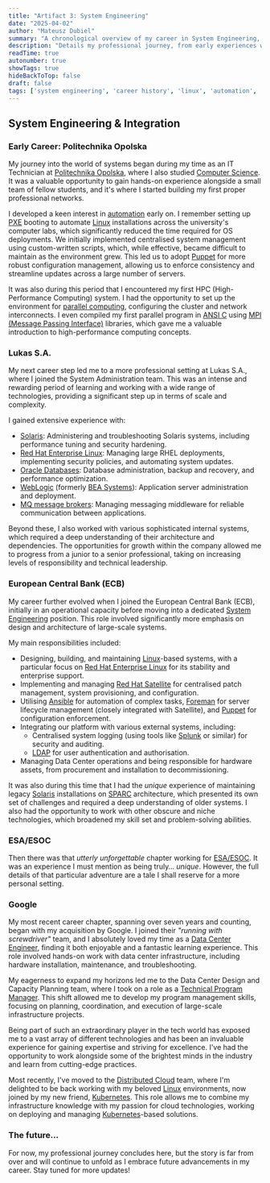 ```yaml
---
title: "Artifact 3: System Engineering"
date: "2025-04-02"
author: "Mateusz Dubiel"
summary: "A chronological overview of my career in System Engineering, highlighting key roles, responsibilities, and technologies."
description: "Details my professional journey, from early experiences with Linux and automation to my current work in Distributed Cloud."
readTime: true
autonumber: true
showTags: true
hideBackToTop: false
draft: false
tags: ['system engineering', 'career history', 'linux', 'automation', 'devops']
---
```


## System Engineering & Integration

### Early Career: Politechnika Opolska

My journey into the world of systems began during my time as an IT Technician at [Politechnika Opolska](https://www.po.edu.pl/en/), where I also studied [Computer Science](https://en.wikipedia.org/wiki/Computer_science). It was a valuable opportunity to gain hands-on experience alongside a small team of fellow students, and it's where I started building my first proper professional networks.

I developed a keen interest in [automation](https://en.wikipedia.org/wiki/Automation) early on. I remember setting up [PXE](https://en.wikipedia.org/wiki/Preboot_Execution_Environment) booting to automate [Linux](https://en.wikipedia.org/wiki/Linux) installations across the university's computer labs, which significantly reduced the time required for OS deployments. We initially implemented centralised system management using custom-written scripts, which, while effective, became difficult to maintain as the environment grew. This led us to adopt [Puppet](https://www.puppet.com/) for more robust configuration management, allowing us to enforce consistency and streamline updates across a large number of servers.

It was also during this period that I encountered my first HPC (High-Performance Computing) system. I had the opportunity to set up the environment for [parallel computing](https://en.wikipedia.org/wiki/Parallel_computing), configuring the cluster and network interconnects. I even compiled my first parallel program in [ANSI C](https://en.wikipedia.org/wiki/ANSI_C) using [MPI (Message Passing Interface)](https://en.wikipedia.org/wiki/Message_Passing_Interface) libraries, which gave me a valuable introduction to high-performance computing concepts.

### Lukas S.A.

My next career step led me to a more professional setting at Lukas S.A., where I joined the System Administration team. This was an intense and rewarding period of learning and working with a wide range of technologies, providing a significant step up in terms of scale and complexity.

I gained extensive experience with:

* [Solaris](https://www.oracle.com/solaris/): Administering and troubleshooting Solaris systems, including performance tuning and security hardening.
* [Red Hat Enterprise Linux](https://www.redhat.com/en/technologies/linux-platforms/enterprise-linux): Managing large RHEL deployments, implementing security policies, and automating system updates.
* [Oracle Databases](https://www.oracle.com/database/): Database administration, backup and recovery, and performance optimization.
* [WebLogic](https://www.oracle.com/middleware/technologies/weblogic/overview.html) (formerly [BEA Systems](https://en.wikipedia.org/wiki/BEA_Systems)): Application server administration and deployment.
* [MQ message brokers](https://www.ibm.com/uk-en/products/mq): Managing messaging middleware for reliable communication between applications.

Beyond these, I also worked with various sophisticated internal systems, which required a deep understanding of their architecture and dependencies. The opportunities for growth within the company allowed me to progress from a junior to a senior professional, taking on increasing levels of responsibility and technical leadership.

### European Central Bank (ECB)

My career further evolved when I joined the European Central Bank (ECB), initially in an operational capacity before moving into a dedicated [System Engineering](https://en.wikipedia.org/wiki/Systems_engineering) position. This role involved significantly more emphasis on design and architecture of large-scale systems.

My main responsibilities included:

* Designing, building, and maintaining [Linux](https://en.wikipedia.org/wiki/Linux)-based systems, with a particular focus on [Red Hat Enterprise Linux](https://www.redhat.com/en/technologies/linux-platforms/enterprise-linux) for its stability and enterprise support.
* Implementing and managing [Red Hat Satellite](https://www.redhat.com/en/technologies/management/satellite) for centralised patch management, system provisioning, and configuration.
* Utilising [Ansible](https://www.ansible.com/) for automation of complex tasks, [Foreman](https://www.theforeman.org/) for server lifecycle management (closely integrated with Satellite), and [Puppet](https://www.puppet.com/) for configuration enforcement.
* Integrating our platform with various external systems, including:
    * Centralised system logging (using tools like [Splunk](https://www.splunk.com/) or similar) for security and auditing.
    * [LDAP](https://en.wikipedia.org/wiki/Lightweight_Directory_Access_Protocol) for user authentication and authorisation.
* Managing Data Center operations and being responsible for hardware assets, from procurement and installation to decommissioning.

It was also during this time that I had the *unique* experience of maintaining legacy [Solaris](https://www.oracle.com/solaris/) installations on [SPARC](https://en.wikipedia.org/wiki/SPARC) architecture, which presented its own set of challenges and required a deep understanding of older systems. I also had the opportunity to work with other obscure and niche technologies, which broadened my skill set and problem-solving abilities.

### ESA/ESOC

Then there was that *utterly unforgettable* chapter working for [ESA/ESOC](https://www.esa.int/Science_Exploration/Space_Science/ESOC). It was an experience I must mention as being truly… *unique*. However, the full details of that particular adventure are a tale I shall reserve for a more personal setting.

### Google

My most recent career chapter, spanning over seven years and counting, began with my acquisition by Google. I joined their *"running with screwdriver"* team, and I absolutely loved my time as a [Data Center Engineer](https://en.wikipedia.org/wiki/Data_center), finding it both enjoyable and a fantastic learning experience. This role involved hands-on work with data center infrastructure, including hardware installation, maintenance, and troubleshooting.

My eagerness to expand my horizons led me to the Data Center Design and Capacity Planning team, where I took on a role as a [Technical Program Manager](https://en.wikipedia.org/wiki/Technical_program_manager). This shift allowed me to develop my program management skills, focusing on planning, coordination, and execution of large-scale infrastructure projects.

Being part of such an extraordinary player in the tech world has exposed me to a vast array of different technologies and has been an invaluable experience for gaining expertise and striving for excellence. I've had the opportunity to work alongside some of the brightest minds in the industry and learn from cutting-edge practices.

Most recently, I've moved to the [Distributed Cloud](https://cloud.google.com/distributed-cloud/) team, where I'm delighted to be back working with my beloved [Linux](https://en.wikipedia.org/wiki/Linux) environments, now joined by my new friend, [Kubernetes](https://kubernetes.io/). This role allows me to combine my infrastructure knowledge with my passion for cloud technologies, working on deploying and managing [Kubernetes](https://kubernetes.io/)-based solutions.

### The future...

For now, my professional journey concludes here, but the story is far from over and will continue to unfold as I embrace future advancements in my career. Stay tuned for more updates!